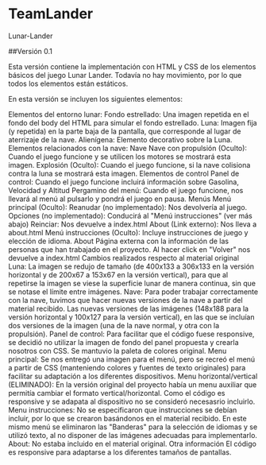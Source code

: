 # TeamLander

Lunar-Lander


##Versión 0.1

Esta versión contiene la implementación con HTML y CSS de los elementos básicos del juego Lunar Lander. Todavía no hay movimiento, por lo que todos los elementos están estáticos.

En esta versión se incluyen los siguientes elementos:

Elementos del entorno lunar:
Fondo estrellado: Una imagen repetida en el fondo del body del HTML para simular el fondo estrellado.
Luna: Imagen fija (y repetida) en la parte baja de la pantalla, que corresponde al lugar de aterrizaje de la nave.
Alienígena: Elemento decorativo sobre la Luna.
Elementos relacionados con la nave:
Nave
Nave con propulsión (Oculto): Cuando el juego funcione y se utilicen los motores se mostrará esta imagen.
Explosión (Oculto): Cuando el juego funcione, si la nave colisiona contra la luna se mostrará esta imagen.
Elementos de control
Panel de control: Cuando el juego funcione incluirá información sobre Gasolina, Velocidad y Altitud
Pergamino del menú: Cuando el juego funcione, nos llevará al menú al pulsarlo y pondrá el juego en pausa.
Menús
Menú principal (Oculto):
Reanudar (no implementado): Nos devolvería al juego.
Opciones (no implementado): Conducirá al "Menú instrucciones" (ver más abajo)
Reinciar: Nos devuelve a index.html
About (Link externo): Nos lleva a about.html
Menú instrucciones (Oculto): Incluye instrucciones de juego y elección de idioma.
About
Página externa con la información de las personas que han trabajado en el proyecto. Al hacer click en "Volver" nos devuelve a index.html
Cambios realizados respecto al material original
Luna: La imagen se redujo de tamaño (de 400x133 a 306x133 en la versión horizontal y de 200x67 a 153x67 en la versión vertical), para que al repetirse la imagen se viese la superficie lunar de manera continua, sin que se notase el límite entre imágenes.
Nave: Para poder trabajar correctamente con la nave, tuvimos que hacer nuevas versiones de la nave a partir del material recibido. Las nuevas versiones de las imágenes (148x188 para la versión horizontal y 100x127 para la versión vertical), en las que se incluían dos versiones de la imagen (una de la nave normal, y otra con la propulsión).
Panel de control: Para facilitar que el código fuese responsive, se decidió no utilizar la imagen de fondo del panel propuesta y crearla nosotros con CSS. Se mantuvio la paleta de colores original.
Menu principal: Se nos entregó una imagen para el menú, pero se recreó el menú a partir de CSS (manteniendo colores y fuentes de texto originales) para facilitar su adaptación a los diferentes dispositivos.
Menu horizontal/vertical (ELIMINADO): En la versión original del proyecto había un menu auxiliar que permitía cambiar el formato vertical/horizontal. Como el código es responsive y se adapata al dispositivo no se consideró necesasrio incluirlo.
Menu instrucciones: No se especificaron que instrucciones se debían incluir, por lo que se crearon basándonos en el material recibido. En este mismo menú se eliminaron las "Banderas" para la selección de idiomas y se utilizó texto, al no disponer de las imágenes adecuadas para implementarlo.
About: No estaba incluido en el material original.
Otra información
El código es responsive para adaptarse a los diferentes tamaños de pantallas.

